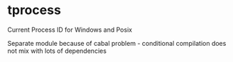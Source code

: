 # tprocess

Current Process ID for Windows and Posix


Separate module because of cabal problem - conditional compilation
does not mix with lots of dependencies
